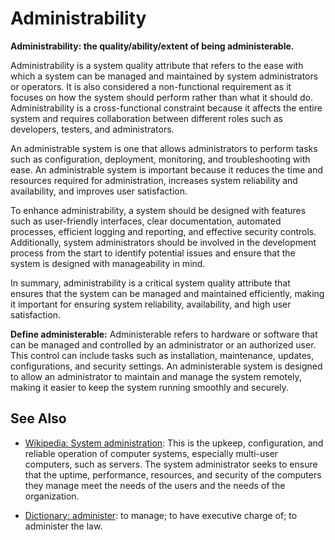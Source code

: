 # Administrability

**Administrability: the quality/ability/extent of being administerable.**

<span data-chatgpt-prompt="explain administrability (system quality attribute, cross-functional constraint, non-functional requirement)">

Administrability is a system quality attribute that refers to the ease with which a system can be managed and maintained by system administrators or operators. It is also considered a non-functional requirement as it focuses on how the system should perform rather than what it should do. Administrability is a cross-functional constraint because it affects the entire system and requires collaboration between different roles such as developers, testers, and administrators.

An administrable system is one that allows administrators to perform tasks such as configuration, deployment, monitoring, and troubleshooting with ease. An administrable system is important because it reduces the time and resources required for administration, increases system reliability and availability, and improves user satisfaction.

To enhance administrability, a system should be designed with features such as user-friendly interfaces, clear documentation, automated processes, efficient logging and reporting, and effective security controls. Additionally, system administrators should be involved in the development process from the start to identify potential issues and ensure that the system is designed with manageability in mind.

In summary, administrability is a critical system quality attribute that ensures that the system can be managed and maintained efficiently, making it important for ensuring system reliability, availability, and high user satisfaction.

</span>

**Define administerable:** <span data-chatgpt-prompt="define administerable (computers and software)">Administerable refers to hardware or software that can be managed and controlled by an administrator or an authorized user. This control can include tasks such as installation, maintenance, updates, configurations, and security settings. An administerable system is designed to allow an administrator to maintain and manage the system remotely, making it easier to keep the system running smoothly and securely.</span>

## See Also

* [Wikipedia: System administration](https://wikipedia.org/wiki/System_administration): This is the upkeep, configuration, and reliable operation of computer systems, especially multi-user computers, such as servers. The system administrator seeks to ensure that the uptime, performance, resources, and security of the computers they manage meet the needs of the users and the needs of the organization.

* [Dictionary: administer](https://www.dictionary.com/browse/administer): to manage; to have executive charge of; to administer the law.

